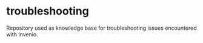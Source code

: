 # troubleshooting
Repository used as knowledge base for troubleshooting issues encountered with Invenio.
